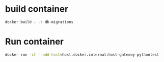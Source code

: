 # build container

```bash
docker build . -t db-migrations
```

# Run container
```bash
docker run -it --add-host=host.docker.internal:host-gateway pythontest sqlplus auschmann/secret@host.docker.internal:1522/FREE
```